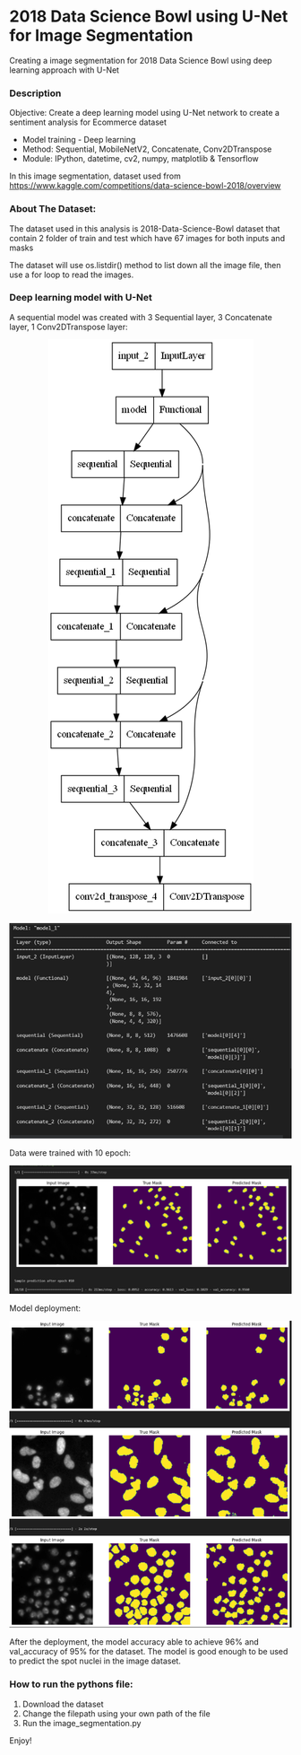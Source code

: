 # 2018 Data Science Bowl using U-Net for Image Segmentation

Creating a image segmentation for 2018 Data Science Bowl using deep learning approach with U-Net

### Description
Objective: Create a deep learning model using U-Net
network to create a sentiment analysis for Ecommerce dataset

* Model training - Deep learning
* Method: Sequential, MobileNetV2, Concatenate, Conv2DTranspose
* Module: IPython, datetime, cv2, numpy, matplotlib & Tensorflow

In this image segmentation, dataset used from https://www.kaggle.com/competitions/data-science-bowl-2018/overview

### About The Dataset:
The dataset used in this analysis is 2018-Data-Science-Bowl dataset that contain 2 folder of train and test which have 67 images for both inputs and masks

The dataset will use os.listdir() method to list down all the image file, then use a for loop to read the images.

### Deep learning model with U-Net
A sequential model was created with 3 Sequential layer, 3 Concatenate layer, 1 Conv2DTranspose layer:
<p align="center">
  <img src="https://github.com/Ghost0705/Image_Segmentation_Data_Science_Bowl_2018/blob/main/Image/Architecture_flow.png">
</p>
<p align="center">
  <img src="https://github.com/Ghost0705/Image_Segmentation_Data_Science_Bowl_2018/blob/main/Image/model_architecture.png">
</p>

Data were trained with 10 epoch:
<p align="center">
  <img src="https://github.com/Ghost0705/Image_Segmentation_Data_Science_Bowl_2018/blob/main/Image/Model_performance.png">
</p>

Model deployment:
<p align="center">
  <img src="https://github.com/Ghost0705/Image_Segmentation_Data_Science_Bowl_2018/blob/main/Image/Model_deployment.png">
</p>

After the deployment, the model accuracy able to achieve 96% and val_accuracy of 95% for the dataset. The model is good enough to be used to predict the spot nuclei in the image dataset.

### How to run the pythons file:
1. Download the dataset
2. Change the filepath using your own path of the file
3. Run the image_segmentation.py 

Enjoy!


